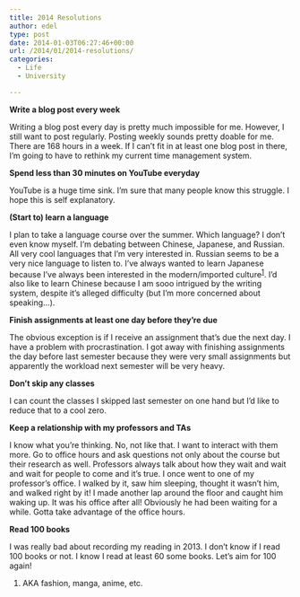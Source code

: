 ```yaml
---
title: 2014 Resolutions
author: edel
type: post
date: 2014-01-03T06:27:46+00:00
url: /2014/01/2014-resolutions/
categories:
  - Life
  - University

---
```

**Write a blog post every week**
  
Writing a blog post every day is pretty much impossible for me. However, I still want to post regularly. Posting weekly sounds pretty doable for me. There are 168 hours in a week. If I can&#8217;t fit in at least one blog post in there, I&#8217;m going to have to rethink my current time management system.

**Spend less than 30 minutes on YouTube everyday**
  
YouTube is a huge time sink. I&#8217;m sure that many people know this struggle. I hope this is self explanatory.

**(Start to) learn a language**
  
I plan to take a language course over the summer. Which language? I don&#8217;t even know myself. I&#8217;m debating between Chinese, Japanese, and Russian. All very cool languages that I&#8217;m very interested in. Russian seems to be a very nice language to listen to. I&#8217;ve always wanted to learn Japanese because I&#8217;ve always been interested in the modern/imported culture<sup class="footnote"><a href="#foot_ajs-fn-id_1-396" id="back_ajs-fn-id_1-396">1</a></sup>. I&#8217;d also like to learn Chinese because I am sooo intrigued by the writing system, despite it&#8217;s alleged difficulty (but I&#8217;m more concerned about speaking&#8230;).

**Finish assignments at least one day before they&#8217;re due**
  
The obvious exception is if I receive an assignment that&#8217;s due the next day. I have a problem with procrastination. I got away with finishing assignments the day before last semester because they were very small assignments but apparently the workload next semester will be very heavy.

**Don&#8217;t skip any classes**
  
I can count the classes I skipped last semester on one hand but I&#8217;d like to reduce that to a cool zero.

**Keep a relationship with my professors and TAs**
  
I know what you&#8217;re thinking. No, not like that. I want to interact with them more. Go to office hours and ask questions not only about the course but their research as well. Professors always talk about how they wait and wait and wait for people to come and it&#8217;s true. I once went to one of my professor&#8217;s office. I walked by it, saw him sleeping, thought it wasn&#8217;t him, and walked right by it! I made another lap around the floor and caught him waking up. It was his office after all! Obviously he had been waiting for a while. Gotta take advantage of the office hours.

**Read 100 books**
  
I was really bad about recording my reading in 2013. I don&#8217;t know if I read 100 books or not. I know I read at least 60 some books. Let&#8217;s aim for 100 again!

<ol class="footnote">
  <li>
    <a id="foot_ajs-fn-id_1-396"></a>AKA fashion, manga, anime, etc.&nbsp;&nbsp;<a class="ajs-back-link" href="#back_ajs-fn-id_1-396"></a>
  </li>
</ol>

<div id="ajs-fn-id_1-396" style="display:none;margin:0;" class="ajs-footnote-popup">
  <div>
    AKA fashion, manga, anime, etc.
  </div>
</div>
